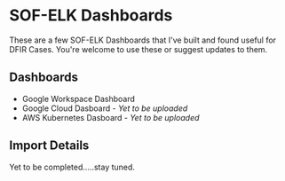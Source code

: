 # SOF-ELK Dashboards

These are a few SOF-ELK Dashboards that I've built and found useful for DFIR Cases. You're welcome to use these or suggest updates to them.

## Dashboards

* Google Workspace Dashboard
* Google Cloud Dasboard - _Yet to be uploaded_
* AWS Kubernetes Dasboard - _Yet to be uploaded_

## Import Details

Yet to be completed.....stay tuned.
